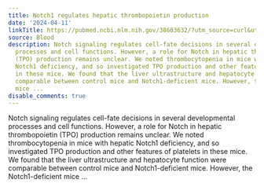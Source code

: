```yaml
---
title: Notch1 regulates hepatic thrombopoietin production
date: '2024-04-11'
linkTitle: https://pubmed.ncbi.nlm.nih.gov/38603632/?utm_source=curl&utm_medium=rss&utm_campaign=journals&utm_content=7603509&fc=None&ff=20240412180728&v=2.18.0.post9+e462414
source: Blood
description: Notch signaling regulates cell-fate decisions in several developmental
  processes and cell functions. However, a role for Notch in hepatic thrombopoietin
  (TPO) production remains unclear. We noted thrombocytopenia in mice with hepatic
  Notch1 deficiency, and so investigated TPO production and other features of platelets
  in these mice. We found that the liver ultrastructure and hepatocyte function were
  comparable between control mice and Notch1-deficient mice. However, the Notch1-deficient
  mice ...
disable_comments: true
---
```

Notch signaling regulates cell-fate decisions in several developmental processes and cell functions. However, a role for Notch in hepatic thrombopoietin (TPO) production remains unclear. We noted thrombocytopenia in mice with hepatic Notch1 deficiency, and so investigated TPO production and other features of platelets in these mice. We found that the liver ultrastructure and hepatocyte function were comparable between control mice and Notch1-deficient mice. However, the Notch1-deficient mice ...